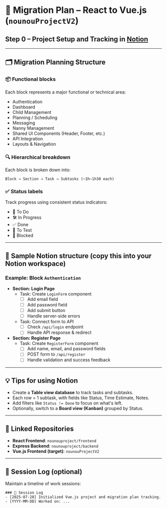 # 🧭 Migration Plan – React to Vue.js (`nounouProjectV2`)

## Step 0 – Project Setup and Tracking in [Notion](https://notion.so)

---

## 🗂️ Migration Planning Structure

### 📦 Functional blocks
Each block represents a major functional or technical area:
- Authentication
- Dashboard
- Child Management
- Planning / Scheduling
- Messaging
- Nanny Management
- Shared UI Components (Header, Footer, etc.)
- API Integration
- Layouts & Navigation

### 🔍 Hierarchical breakdown
Each block is broken down into:
```
Block → Section → Task → Subtasks (~1h–1h30 each)
```

### ✅ Status labels
Track progress using consistent status indicators:
- 📌 To Do
- 🛠️ In Progress
- ✅ Done
- 🧩 To Test
- 🚧 Blocked

---

## 📒 Sample Notion structure (copy this into your Notion workspace)

### Example: Block `Authentication`

- **Section: Login Page**
    - Task: Create `LoginForm` component
        - [ ] Add email field
        - [ ] Add password field
        - [ ] Add submit button
        - [ ] Handle server-side errors
    - Task: Connect form to API
        - [ ] Check `/api/login` endpoint
        - [ ] Handle API response & redirect

- **Section: Register Page**
    - Task: Create `RegisterForm` component
        - [ ] Add name, email, and password fields
        - [ ] POST form to `/api/register`
        - [ ] Handle validation and success feedback

---

## 💡 Tips for using Notion

- Create a **Table view database** to track tasks and subtasks.
- Each row = 1 subtask, with fields like Status, Time Estimate, Notes.
- Add filters like `Status != Done` to focus on what's left.
- Optionally, switch to a **Board view (Kanban)** grouped by Status.

---

## 📎 Linked Repositories

- **React Frontend**: `nounouproject/frontend`
- **Express Backend**: `nounouproject/backend`
- **Vue.js Frontend (target)**: `nounouProjectV2`

---

## 📅 Session Log (optional)
Maintain a timeline of work sessions:

```
### 📆 Session Log
- [2025-07-28] Initialized Vue.js project and migration plan tracking.
- [YYYY-MM-DD] Worked on: ...
```
